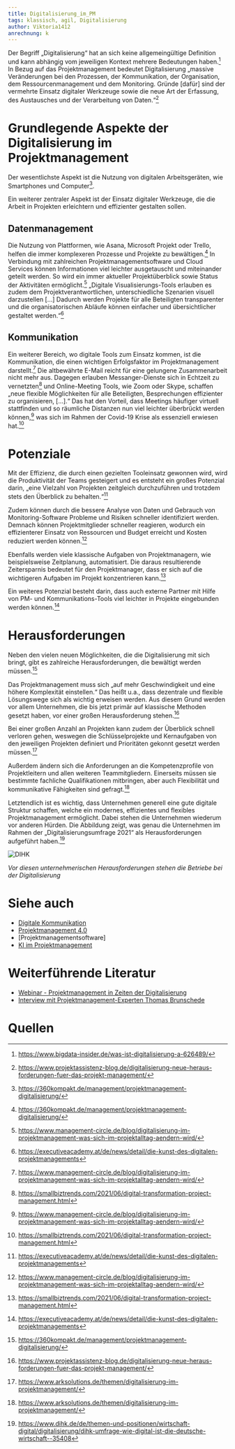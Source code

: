 ```yaml
---
title: Digitalisierung_im_PM
tags: klassisch, agil, Digitalisierung
author: Viktoria1412
anrechnung: k
---
```


Der Begriff „Digitalisierung“ hat an sich keine allgemeingültige Definition und kann abhängig vom jeweiligen Kontext mehrere Bedeutungen haben.[^1] 
In Bezug auf das Projektmanagement bedeutet Digitalisierung „massive Veränderungen bei den Prozessen, der Kommunikation, der Organisation, dem Ressourcenmanagement und dem Monitoring. Gründe [dafür] sind der vermehrte Einsatz digitaler Werkzeuge sowie die neue Art der Erfassung, des Austausches und der Verarbeitung von Daten.“[^2] 

# Grundlegende Aspekte der Digitalisierung im Projektmanagement

Der wesentlichste Aspekt ist die Nutzung von digitalen Arbeitsgeräten, wie Smartphones und Computer[^3]. 

Ein weiterer zentraler Aspekt ist der Einsatz digitaler Werkzeuge, die die Arbeit in Projekten erleichtern und effizienter gestalten sollen.  

## Datenmanagement 

Die Nutzung von Plattformen, wie Asana, Microsoft Projekt oder Trello, helfen die immer komplexeren Prozesse und Projekte zu bewältigen.[^3] In Verbindung mit zahlreichen Projektmanagementsoftware und Cloud Services können Informationen viel leichter ausgetauscht und miteinander geteilt werden. So wird ein immer aktueller Projektüberblick sowie Status der Aktivitäten ermöglicht.[^4] 
„Digitale Visualisierungs-Tools erlauben es zudem dem Projektverantwortlichen, unterschiedliche Szenarien visuell darzustellen […] Dadurch werden Projekte für alle Beteiligten transparenter und die organisatorischen Abläufe können einfacher und übersichtlicher gestaltet werden.“[^6] 

## Kommunikation

Ein weiterer Bereich, wo digitale Tools zum Einsatz kommen, ist die Kommunikation, die einen wichtigen Erfolgsfaktor im Projektmanagement darstellt.[^4] 
Die altbewährte E-Mail reicht für eine gelungene Zusammenarbeit nicht mehr aus. Dagegen erlauben Messanger-Dienste sich in Echtzeit zu vernetzten[^7] und Online-Meeting Tools, wie Zoom oder Skype, schaffen „neue flexible Möglichkeiten für alle Beteiligten, Besprechungen effizienter zu organisieren, [...].“ Das hat den Vorteil, dass Meetings häufiger virtuell stattfinden und so räumliche Distanzen nun viel leichter überbrückt werden können,[^4] was sich im Rahmen der Covid-19 Krise als essenziell erwiesen hat.[^7]                      
                
# Potenziale

Mit der Effizienz, die durch einen gezielten Tooleinsatz gewonnen wird, wird die Produktivität der Teams gesteigert und es entsteht ein großes Potenzial darin, „eine Vielzahl von Projekten zeitgleich durchzuführen und trotzdem stets den Überblick zu behalten.“[^6] 

Zudem können durch die bessere Analyse von Daten und Gebrauch von Monitoring-Software Probleme und Risiken schneller identifiziert werden. Demnach können Projektmitglieder schneller reagieren, wodurch ein effizienterer Einsatz von Ressourcen und Budget erreicht und Kosten reduziert werden können.[^4]

Ebenfalls werden viele klassische Aufgaben von Projektmanagern, wie beispielsweise Zeitplanung, automatisiert. Die daraus resultierende Zeitersparnis bedeutet für den Projektmanager, dass er sich auf die wichtigeren Aufgaben im Projekt konzentrieren kann.[^7]  

Ein weiteres Potenzial besteht darin, dass auch externe Partner mit Hilfe von PM- und Kommunikations-Tools viel leichter in Projekte eingebunden werden können.[^6]

# Herausforderungen

Neben den vielen neuen Möglichkeiten, die die Digitalisierung mit sich bringt, gibt es zahlreiche Herausforderungen, die bewältigt werden müssen.[^3]

Das Projektmanagement muss sich „auf mehr Geschwindigkeit und eine höhere Komplexität einstellen.“ Das heißt u.a., dass dezentrale und flexible Lösungswege sich als wichtig erweisen werden. Aus diesem Grund werden vor allem Unternehmen, die bis jetzt primär auf klassische Methoden gesetzt haben, vor einer großen Herausforderung stehen.[^2] 

Bei einer großen Anzahl an Projekten kann zudem der Überblick schnell verloren gehen, weswegen die Schlüsselprojekte und Kernaufgaben von den jeweiligen Projekten definiert und Prioritäten gekonnt gesetzt werden müssen.[^5]

Außerdem ändern sich die Anforderungen an die Kompetenzprofile von Projektleitern und allen weiteren Teammitgliedern. Einerseits müssen sie bestimmte fachliche Qualifikationen mitbringen, aber auch Flexibilität und kommunikative Fähigkeiten sind gefragt.[^5] 

Letztendlich ist es wichtig, dass Unternehmen generell eine gute digitale Struktur schaffen, welche ein modernes, effizientes und flexibles Projektmanagement ermöglicht. Dabei stehen die Unternehmen wiederum vor anderen Hürden. Die Abbildung zeigt, was genau die Unternehmen im Rahmen der „Digitalisierungsumfrage 2021“ als Herausforderungen aufgeführt haben.[^8]


![DIHK](https://github.com/Viktoria1412/ManagingProjectsSuccessfully.github.io/blob/main/kb/Digitalisierung_im_PM/grafik-herausforderungen-digitalisierungsumfrage-21-data.png)

*Vor diesen unternehmerischen Herausforderungen stehen die Betriebe bei der Digitalisierung*

# Siehe auch

* [Digitale Kommunikation](https://github.com/DaLob98/ManagingProjectsSuccessfully.github.io/blob/main/kb/Digitale_Kommunikation.md) 
* [Projektmanagement 4.0](https://github.com/wernerni/ManagingProjectsSuccessfully.github.io/blob/main/kb/Projektmanagement_4_0.md)
* [Projektmanagementsoftware]
* [KI im Projektmanagement](https://github.com/SimaSol/ManagingProjectsSuccessfully.github.io/blob/main/kb/KI_im_PM.md)

# Weiterführende Literatur

* [Webinar - Projektmanagement in Zeiten der Digitalisierung](https://www.alasco.de/blog/projektmanagement-in-zeiten-der-digitalisierung-webinar-1/)
* [Interview mit Projektmanagement-Experten Thomas Brunschede](https://www.it-daily.net/it-management/projekt-personal/22897-digitalisierung-im-projektmanagement)

# Quellen

[^1]: https://www.bigdata-insider.de/was-ist-digitalisierung-a-626489/
[^2]: https://www.projektassistenz-blog.de/digitalisierung-neue-heraus-forderungen-fuer-das-projekt-management/
[^3]: https://360kompakt.de/management/projektmanagement-digitalisierung/
[^4]: https://www.management-circle.de/blog/digitalisierung-im-projektmanagement-was-sich-im-projektalltag-aendern-wird/
[^5]: https://www.arksolutions.de/themen/digitalisierung-im-projektmanagement/
[^6]: https://executiveacademy.at/de/news/detail/die-kunst-des-digitalen-projektmanagements
[^7]: https://smallbiztrends.com/2021/06/digital-transformation-project-management.html
[^8]: https://www.dihk.de/de/themen-und-positionen/wirtschaft-digital/digitalisierung/dihk-umfrage-wie-digital-ist-die-deutsche-wirtschaft--35408
